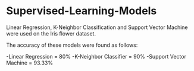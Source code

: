 # Supervised-Learning-Models

Linear Regression, K-Neighbor Classification and Support Vector Machine were used on the Iris flower dataset.

The accuracy of these models were found as follows:

-Linear Regression = 80%
-K-Neighbor Classifier = 90%
-Support Vector Machine = 93.33%
